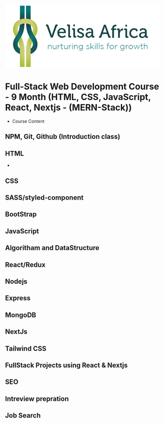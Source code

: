 ![FullStack-Web-Developmenet](./assets/Velisa-Landscape-Logo.png)

# Full-Stack Web Development Course - 9 Month (HTML, CSS, JavaScript, React, Nextjs - (MERN-Stack))

- Course Content

## NPM, Git, Github (Introduction class)

## HTML

-

## CSS

## SASS/styled-component

## BootStrap

## JavaScript

## Algoritham and DataStructure

## React/Redux

## Nodejs

## Express

## MongoDB

## NextJs

## Tailwind CSS

## FullStack Projects using React & Nextjs

## SEO

## Intreview prepration

## Job Search
